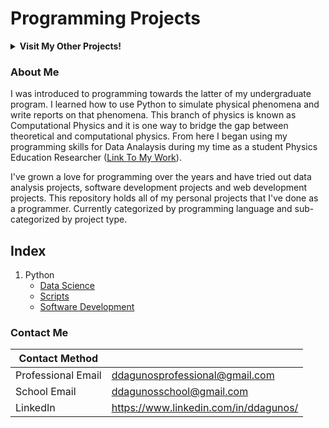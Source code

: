 # Programming Projects

<details><summary><strong>Visit My Other Projects!</strong></summary> 
<br>

1. [CPP Education Research](https://github.com/darwin-a/PersonalProjects/tree/master/Physics%20Education%20Research)
2. [Public Tableau Visualizations](https://github.com/darwin-a/PersonalProjects/tree/master/Tableau%20Public%20Visualizations)

</details>

### About Me
I was introduced to programming towards the latter of my undergraduate program. I learned how to use Python to simulate physical phenomena and write reports on that phenomena. This branch of physics is known as Computational Physics and it is one way to bridge the gap between theoretical and computational physics. From here I began using my programming skills for Data Analaysis during my time as a student Physics Education Researcher ([Link To My Work](https://github.com/darwin-a/PersonalProjects/tree/master/Physics%20Education%20Research)). 

I've grown a love for programming over the years and have tried out data analysis projects, software development projects and web development projects. This repository holds all of my personal projects that I've done as a programmer. Currently categorized by programming language and sub-categorized by project type.

## Index

1. Python
    - [Data Science](https://github.com/darwin-a/PersonalProjects/tree/master/Personal%20Programming%20Projects/Python/Data%20Science)
    - [Scripts](https://github.com/darwin-a/PersonalProjects/tree/master/Personal%20Programming%20Projects/Python/Scripts)
    - [Software Development](https://github.com/darwin-a/PersonalProjects/tree/master/Personal%20Programming%20Projects/Python/Software%20Development) 
   

### Contact Me

| Contact Method |  |
| --- | --- |
| Professional Email | ddagunosprofessional@gmail.com |
| School Email | ddagunosschool@gmail.com |
| LinkedIn | https://www.linkedin.com/in/ddagunos/ |
